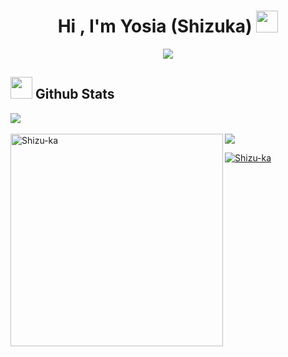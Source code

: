 <h1 align="center"><b>Hi , I'm Yosia (Shizuka) </b><img src="https://media.giphy.com/media/hvRJCLFzcasrR4ia7z/giphy.gif" width="35"></h1>
<p align="center">
  <a href="https://github.com/DenverCoder1/readme-typing-svg"><img src="https://readme-typing-svg.herokuapp.com?font=Time+New+Roman&color=cyan&size=25&center=true&vCenter=true&width=600&height=100&lines=Hellow+World+...&hearts;++;Self-taught+Full-Stack+Developer,;Computer+Science+Student,;Machine+Learning+Enthusiast,;Love+Playing+With+Data,;Love+to+Learn+New+Stuffs..<3"></a>
</p>

## <img src="https://media.giphy.com/media/iY8CRBdQXODJSCERIr/giphy.gif" width="35"><b> Github Stats </b>
![](https://komarev.com/ghpvc/?username=Shizu-ka&color=ff69b4)
<br></br>
 <a href="#stats"><img src="https://github-readme-stats.vercel.app/api/top-langs?username=Shizu-ka&theme=dark&hide_border=true&hide=makefile" width="340" align=left alt="Shizu-ka"/></a>
<a href="https://github.com/Shizu-ka/">
  <img src="https://github-readme-stats.vercel.app/api?username=Shizu-ka&show_icons=true&theme=dark&hide_border=true" />
  <p><img align="center" src="https://github-readme-streak-stats.herokuapp.com/?user=Shizu-ka&theme=dark&hide_border=true" alt="Shizu-ka" /></p>
  </a>
   

